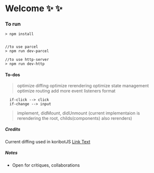 # Welcome :sparkles: :sparkles:



### To run

```
> npm install


//to use parcel
> npm run dev-parcel

//to use http-server
> npm run dev-http

```


#### To-dos
> optimize diffing
> optimize rerendering
> optimize state management
> optimize routing
> add more event listeners
  > format
  ```
    if-click --> click
    if-change --> input
  ```
> implement, didMount, didUnmount (current implementaion is rerendering the root, childs(components) also rerenders)




##### Credits
Current diffing used in koribotJS
[Link Text](https://github.com/ycmjason-talks/2018-11-21-manc-web-meetup-4/blob/master/src/vdom/diff.js)



##### Notes
- Open for critiques, collaborations

